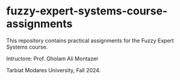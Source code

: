 # fuzzy-expert-systems-course-assignments
This repository contains practical assignments for the Fuzzy Expert Systems course. 

Intructore: Prof. Gholam Ali Montazer

Tarbiat Modares University, Fall 2024.
